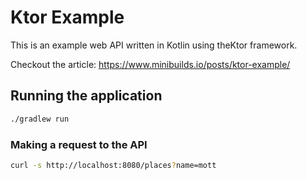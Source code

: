 # Ktor Example

This is an example web API written in Kotlin using theKtor framework.

Checkout the article: https://www.minibuilds.io/posts/ktor-example/

## Running the application

```bash
./gradlew run
```

### Making a request to the API

```bash
curl -s http://localhost:8080/places?name=mott 
```
